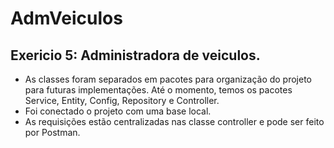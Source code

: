 # AdmVeiculos
## Exericio 5: Administradora de veiculos.
- As classes foram separados em pacotes para organização do projeto para futuras implementações. Até o momento, temos os pacotes Service, Entity, Config, Repository e Controller.
- Foi conectado o projeto com uma base local.
- As requisições estão centralizadas nas classe controller e pode ser feito por Postman.

